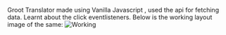 Groot Translator  made using Vanilla Javascript , used the api for fetching data.
Learnt about the click eventlisteners.
Below is the working layout image of the same:
![Working](https://user-images.githubusercontent.com/105977388/189593393-79a37015-9204-415f-b80d-7f915cea9473.png)
